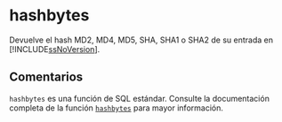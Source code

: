 ﻿---
SidebarGroup: "index-text-functions"
Autogenerated: true
---

# hashbytes

Devuelve el hash MD2, MD4, MD5, SHA, SHA1 o SHA2 de su entrada en [!INCLUDE[ssNoVersion](../../includes/ssnoversion-md.md)].

## Comentarios 

`hashbytes` es una función de SQL estándar. Consulte la documentación completa de la función [`hashbytes`](https://learn.microsoft.com/es-es/sql/t-sql/functions/hashbytes-transact-sql) para mayor información.
